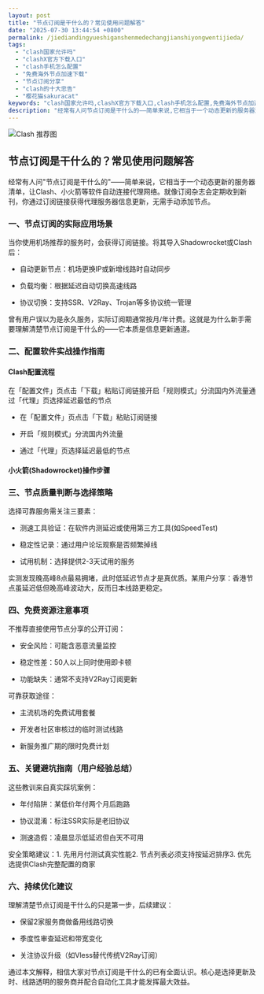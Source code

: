 ```yaml
---
layout: post
title: "节点订阅是干什么的？常见使用问题解答"
date: "2025-07-30 13:44:54 +0800"
permalink: /jiediandingyueshiganshenmedechangjianshiyongwentijieda/
tags:
  - "clash国家允许吗"
  - "clashX官方下载入口"
  - "clash手机怎么配置"
  - "免费海外节点加速下载"
  - "节点订阅分享"
  - "clash的十大忠告"
  - "樱花猫sakuracat"
keywords: "clash国家允许吗,clashX官方下载入口,clash手机怎么配置,免费海外节点加速下载,节点订阅分享,clash的十大忠告,樱花猫sakuracat"
description: "经常有人问节点订阅是干什么的——简单来说,它相当于一个动态更新的服务器清单,让Clash、小火箭等软件自动连接代理网络。就像订阅杂志会定期收到新刊,你通过订阅链接获得代理服务器信息更新,无需手动添加节点。"
---
```

![Clash 推荐图](https://clashjd.github.io/assets/img/tiktok机场推荐.png)

## 节点订阅是干什么的？常见使用问题解答

经常有人问"节点订阅是干什么的"——简单来说，它相当于一个动态更新的服务器清单，让Clash、小火箭等软件自动连接代理网络。就像订阅杂志会定期收到新刊，你通过订阅链接获得代理服务器信息更新，无需手动添加节点。

### 一、节点订阅的实际应用场景

当你使用机场推荐的服务时，会获得订阅链接。将其导入Shadowrocket或Clash后：

- 自动更新节点：机场更换IP或新增线路时自动同步

- 负载均衡：根据延迟自动切换高速线路

- 协议切换：支持SSR、V2Ray、Trojan等多协议统一管理

曾有用户误以为是永久服务，实际订阅期通常按月/年计费。这就是为什么新手需要理解清楚节点订阅是干什么的——它本质是信息更新通道。

### 二、配置软件实战操作指南

#### Clash配置流程

在「配置文件」页点击「下载」粘贴订阅链接开启「规则模式」分流国内外流量通过「代理」页选择延迟最低的节点

- 在「配置文件」页点击「下载」粘贴订阅链接

- 开启「规则模式」分流国内外流量

- 通过「代理」页选择延迟最低的节点

#### 小火箭(Shadowrocket)操作步骤

### 三、节点质量判断与选择策略

选择可靠服务需关注三要素：

- 测速工具验证：在软件内测延迟或使用第三方工具(如SpeedTest)

- 稳定性记录：通过用户论坛观察是否频繁掉线

- 试用机制：选择提供2-3天试用的服务

实测发现晚高峰8点最易拥堵，此时低延迟节点才是真优质。某用户分享：香港节点虽延迟低但晚高峰波动大，反而日本线路更稳定。

### 四、免费资源注意事项

不推荐直接使用节点分享的公开订阅：

- 安全风险：可能含恶意流量监控

- 稳定性差：50人以上同时使用即卡顿

- 功能缺失：通常不支持V2Ray订阅更新

可靠获取途径：

- 主流机场的免费试用套餐

- 开发者社区审核过的临时测试线路

- 新服务推广期的限时免费计划

### 五、关键避坑指南（用户经验总结）

这些教训来自真实踩坑案例：

- 年付陷阱：某低价年付两个月后跑路

- 协议混淆：标注SSR实际是老旧协议

- 测速造假：凌晨显示低延迟但白天不可用

安全策略建议：1. 先用月付测试真实性能2. 节点列表必须支持按延迟排序3. 优先选提供Clash完整配置的商家

### 六、持续优化建议

理解清楚节点订阅是干什么的只是第一步，后续建议：

- 保留2家服务商做备用线路切换

- 季度性审查延迟和带宽变化

- 关注协议升级（如Vless替代传统V2Ray订阅）

通过本文解释，相信大家对节点订阅是干什么的已有全面认识。核心是选择更新及时、线路透明的服务商并配合自动化工具才能发挥最大效益。